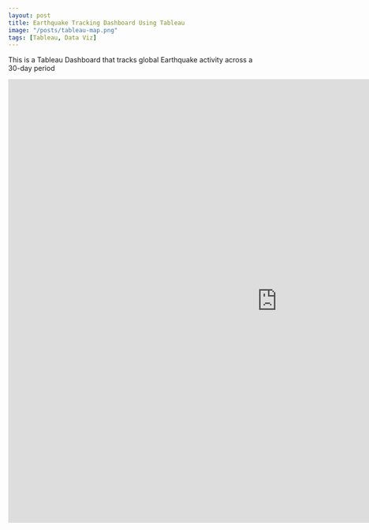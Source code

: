 ```yaml
---
layout: post
title: Earthquake Tracking Dashboard Using Tableau
image: "/posts/tableau-map.png"
tags: [Tableau, Data Viz]
---
```


This is a Tableau Dashboard that tracks global Earthquake activity across a 30-day period

<iframe seamless frameborder="0" src="https://public.tableau.com/views/DSIEarthquakeDashboard_17381680740630/DSIEarthquakeTracker?:embed=yes&:display_count=yes&:showVizHome=no" width = '1090' height = '900'></iframe>
